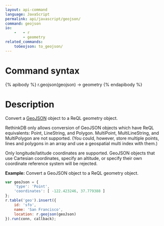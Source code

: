 ```yaml
---
layout: api-command
language: JavaScript
permalink: api/javascript/geojson/
command: geojson
io:
    -   - r
        - geometry
related_commands:
    toGeojson: to_geojson/
---
```

# Command syntax #

{% apibody %}
r.geojson(geojson) &rarr; geometry
{% endapibody %}

# Description #

Convert a [GeoJSON](http://geojson.org) object to a ReQL geometry object.

RethinkDB only allows conversion of GeoJSON objects which have ReQL equivalents: Point, LineString, and Polygon. MultiPoint, MultiLineString, and MultiPolygon are not supported. (You could, however, store multiple points, lines and polygons in an array and use a geospatial multi index with them.)

Only longitude/latitude coordinates are supported. GeoJSON objects that use Cartesian coordinates, specify an altitude, or specify their own coordinate reference system will be rejected.

__Example:__ Convert a GeoJSON object to a ReQL geometry object.

```javascript
var geoJson = {
    'type': 'Point',
    'coordinates': [ -122.423246, 37.779388 ]
};
r.table('geo').insert({
    id: 'sfo',
    name: 'San Francisco',
    location: r.geojson(geoJson)
}).run(conn, callback);
```
